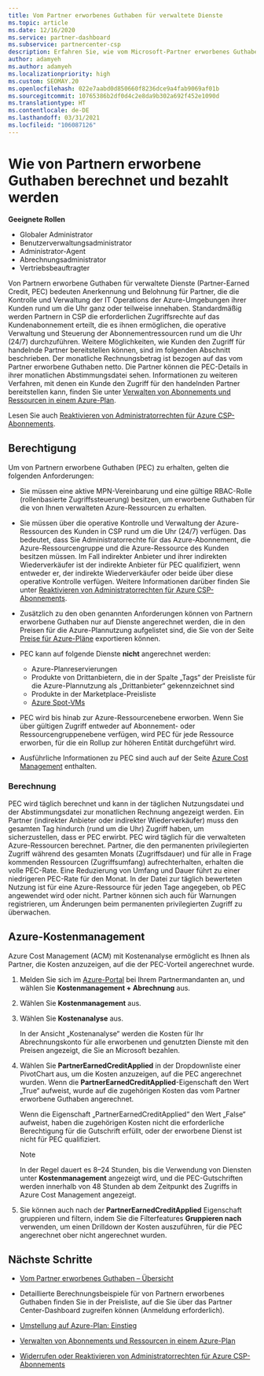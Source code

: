 ```yaml
---
title: Vom Partner erworbenes Guthaben für verwaltete Dienste
ms.topic: article
ms.date: 12/16/2020
ms.service: partner-dashboard
ms.subservice: partnercenter-csp
description: Erfahren Sie, wie vom Microsoft-Partner erworbenes Guthaben (Partner Earned Credit, PEC) für verwaltete Dienste berechnet und ausgezahlt wird und wie Sie sicherstellen können, dass Sie berechtigt sind.
author: adamyeh
ms.author: adamyeh
ms.localizationpriority: high
ms.custom: SEOMAY.20
ms.openlocfilehash: 022e7aabd0d850660f8236dce9a4fab9069af01b
ms.sourcegitcommit: 10765386b2df0d4c2e8da9b302a692f452e1090d
ms.translationtype: HT
ms.contentlocale: de-DE
ms.lasthandoff: 03/31/2021
ms.locfileid: "106087126"
---
```

# <a name="how-the-partner-earned-credit-is-calculated-and-paid"></a>Wie von Partnern erworbene Guthaben berechnet und bezahlt werden

**Geeignete Rollen**

- Globaler Administrator
- Benutzerverwaltungsadministrator
- Administrator-Agent
- Abrechnungsadministrator
- Vertriebsbeauftragter

Von Partnern erworbene Guthaben für verwaltete Dienste (Partner-Earned Credit, PEC) bedeuten Anerkennung und Belohnung für Partner, die die Kontrolle und Verwaltung der IT Operations der Azure-Umgebungen ihrer Kunden rund um die Uhr ganz oder teilweise innehaben. Standardmäßig werden Partnern in CSP die erforderlichen Zugriffsrechte auf das Kundenabonnement erteilt, die es ihnen ermöglichen, die operative Verwaltung und Steuerung der Abonnementressourcen rund um die Uhr (24/7) durchzuführen. Weitere Möglichkeiten, wie Kunden den Zugriff für handelnde Partner bereitstellen können, sind im folgenden Abschnitt beschrieben. Der monatliche Rechnungsbetrag ist bezogen auf das vom Partner erworbene Guthaben netto. Die Partner können die PEC-Details in ihrer monatlichen Abstimmungsdatei sehen. Informationen zu weiteren Verfahren, mit denen ein Kunde den Zugriff für den handelnden Partner bereitstellen kann, finden Sie unter [Verwalten von Abonnements und Ressourcen in einem Azure-Plan](azure-plan-manage.md).

Lesen Sie auch [Reaktivieren von Administratorrechten für Azure CSP-Abonnements](revoke-reinstate-csp.md).

## <a name="eligibility"></a>Berechtigung

Um von Partnern erworbene Guthaben (PEC) zu erhalten, gelten die folgenden Anforderungen: 

- Sie müssen eine aktive MPN-Vereinbarung und eine gültige RBAC-Rolle (rollenbasierte Zugriffssteuerung) besitzen, um erworbene Guthaben für die von Ihnen verwalteten Azure-Ressourcen zu erhalten.

- Sie müssen über die operative Kontrolle und Verwaltung der Azure-Ressourcen des Kunden in CSP rund um die Uhr (24/7) verfügen. Das bedeutet, dass Sie Administratorrechte für das Azure-Abonnement, die Azure-Ressourcengruppe und die Azure-Ressource des Kunden besitzen müssen. Im Fall indirekter Anbieter und ihrer indirekten Wiederverkäufer ist der indirekte Anbieter für PEC qualifiziert, wenn entweder er, der indirekte Wiederverkäufer oder beide über diese operative Kontrolle verfügen. Weitere Informationen darüber finden Sie unter [Reaktivieren von Administratorrechten für Azure CSP-Abonnements](./revoke-reinstate-csp.md).

- Zusätzlich zu den oben genannten Anforderungen können von Partnern erworbene Guthaben nur auf Dienste angerechnet werden, die in den Preisen für die Azure-Plannutzung aufgelistet sind, die Sie von der Seite [Preise für Azure-Pläne](https://partner.microsoft.com/commerce/sales) exportieren können.

- PEC kann auf folgende Dienste **nicht** angerechnet werden:
    - Azure-Planreservierungen
    - Produkte von Drittanbietern, die in der Spalte „Tags“ der Preisliste für die Azure-Plannutzung als „Drittanbieter“ gekennzeichnet sind
    - Produkte in der Marketplace-Preisliste
    - [Azure Spot-VMs](https://partner.microsoft.com/resources/collection/azure-spot-in-csp#/)

- PEC wird bis hinab zur Azure-Ressourcenebene erworben. Wenn Sie über gültigen Zugriff entweder auf Abonnement- oder Ressourcengruppenebene verfügen, wird PEC für jede Ressource erworben, für die ein Rollup zur höheren Entität durchgeführt wird.

- Ausführliche Informationen zu PEC sind auch auf der Seite [Azure Cost Management](/azure/cost-management-billing/costs/get-started-partners) enthalten.

### <a name="calculation"></a>Berechnung

PEC wird täglich berechnet und kann in der täglichen Nutzungsdatei und der Abstimmungsdatei zur monatlichen Rechnung angezeigt werden. Ein Partner (indirekter Anbieter oder indirekter Wiederverkäufer) muss den gesamten Tag hindurch (rund um die Uhr) Zugriff haben, um sicherzustellen, dass er PEC erwirbt. PEC wird täglich für die verwalteten Azure-Ressourcen berechnet. Partner, die den permanenten privilegierten Zugriff während des gesamten Monats (Zugriffsdauer) und für alle in Frage kommenden Ressourcen (Zugriffsumfang) aufrechterhalten, erhalten die volle PEC-Rate. Eine Reduzierung von Umfang und Dauer führt zu einer niedrigeren PEC-Rate für den Monat. In der Datei zur täglich bewerteten Nutzung ist für eine Azure-Ressource für jeden Tage angegeben, ob PEC angewendet wird oder nicht. Partner können sich auch für Warnungen registrieren, um Änderungen beim permanenten privilegierten Zugriff zu überwachen.

## <a name="azure-cost-management"></a>Azure-Kostenmanagement

Azure Cost Management (ACM) mit Kostenanalyse ermöglicht es Ihnen als Partner, die Kosten anzuzeigen, auf die der PEC-Vorteil angerechnet wurde.  

1. Melden Sie sich im [Azure-Portal](https://portal.azure.com) bei Ihrem Partnermandanten an, und wählen Sie **Kostenmanagement + Abrechnung** aus.

2. Wählen Sie **Kostenmanagement** aus.

3. Wählen Sie **Kostenanalyse** aus.

   In der Ansicht „Kostenanalyse“ werden die Kosten für Ihr Abrechnungskonto für alle erworbenen und genutzten Dienste mit den Preisen angezeigt, die Sie an Microsoft bezahlen.

4. Wählen Sie **PartnerEarnedCreditApplied** in der Dropdownliste einer PivotChart aus, um die Kosten anzuzeigen, auf die PEC angerechnet wurden. Wenn die **PartnerEarnedCreditApplied**-Eigenschaft den Wert „True“ aufweist, wurde auf die zugehörigen Kosten das vom Partner erworbene Guthaben angerechnet. 

   Wenn die Eigenschaft „PartnerEarnedCreditApplied“ den Wert „False“ aufweist, haben die zugehörigen Kosten nicht die erforderliche Berechtigung für die Gutschrift erfüllt, oder der erworbene Dienst ist nicht für PEC qualifiziert.

   >[!NOTE] 
   >In der Regel dauert es 8–24 Stunden, bis die Verwendung von Diensten unter **Kostenmanagement** angezeigt wird, und die PEC-Gutschriften werden innerhalb von 48 Stunden ab dem Zeitpunkt des Zugriffs in Azure Cost Management angezeigt.

5. Sie können auch nach der **PartnerEarnedCreditApplied** Eigenschaft gruppieren und filtern, indem Sie die Filterfeatures **Gruppieren nach** verwenden, um einen Drilldown der Kosten auszuführen, für die PEC angerechnet ober nicht angerechnet wurden.

## <a name="next-steps"></a>Nächste Schritte

- [Vom Partner erworbenes Guthaben – Übersicht](partner-earned-credit.md)

- Detaillierte Berechnungsbeispiele für von Partnern erworbenes Guthaben finden Sie in der Preisliste, auf die Sie über das Partner Center-Dashboard zugreifen können (Anmeldung erforderlich).

- [Umstellung auf Azure-Plan: Einstieg](azure-plan-get-started.md)

- [Verwalten von Abonnements und Ressourcen in einem Azure-Plan](azure-plan-manage.md)

- [Widerrufen oder Reaktivieren von Administratorrechten für Azure CSP-Abonnements](revoke-reinstate-csp.md)
